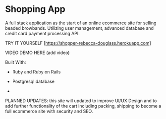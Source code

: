 # Shopping App

A full stack application as the start of an online ecommerce site for selling beaded browbands.  Utilizing user management, advanced database and credit card payment processing API.

TRY IT YOURSELF [https://shopper-rebecca-douglass.herokuapp.com]

VIDEO DEMO HERE (add video)

Built With:

* Ruby and Ruby on Rails

* Postgresql database

* 


PLANNED UPDATES: this site will updated to improve UI/UX Design and to add further functionality of the cart including packing, shipping to become a full ecommerce site with security and SEO.
